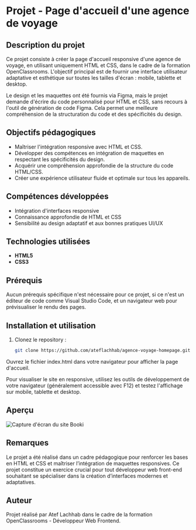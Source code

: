 # Projet - Page d'accueil d'une agence de voyage

## Description du projet
Ce projet consiste à créer la page d'accueil responsive d'une agence de voyage, en utilisant uniquement HTML et CSS, dans le cadre de la formation OpenClassrooms. L'objectif principal est de fournir une interface utilisateur adaptative et esthétique sur toutes les tailles d'écran : mobile, tablette et desktop.

Le design et les maquettes ont été fournis via Figma, mais le projet demande d'écrire du code personnalisé pour HTML et CSS, sans recours à l'outil de génération de code Figma. Cela permet une meilleure compréhension de la structuration du code et des spécificités du design.

## Objectifs pédagogiques
- Maîtriser l'intégration responsive avec HTML et CSS.
- Développer des compétences en intégration de maquettes en respectant les spécificités du design.
- Acquérir une compréhension approfondie de la structure du code HTML/CSS.
- Créer une expérience utilisateur fluide et optimale sur tous les appareils.

## Compétences développées
- Intégration d'interfaces responsive
- Connaissance approfondie de HTML et CSS
- Sensibilité au design adaptatif et aux bonnes pratiques UI/UX

## Technologies utilisées
- **HTML5**
- **CSS3**

## Prérequis
Aucun prérequis spécifique n'est nécessaire pour ce projet, si ce n'est un éditeur de code comme Visual Studio Code, et un navigateur web pour prévisualiser le rendu des pages.

## Installation et utilisation
1. Clonez le repository :
   ```bash
   git clone https://github.com/ateflachhab/agence-voyage-homepage.git
    ```
Ouvrez le fichier index.html dans votre navigateur pour afficher la page d'accueil.

Pour visualiser le site en responsive, utilisez les outils de développement de votre navigateur (généralement accessible avec F12) et testez l'affichage sur mobile, tablette et desktop.

## Aperçu
![Capture d'écran du site Booki](/screenshots/booki1.webp)


## Remarques
Le projet a été réalisé dans un cadre pédagogique pour renforcer les bases en HTML et CSS et maîtriser l’intégration de maquettes responsives. Ce projet constitue un exercice crucial pour tout développeur web front-end souhaitant se spécialiser dans la création d’interfaces modernes et adaptatives.

## Auteur
Projet réalisé par Atef Lachhab dans le cadre de la formation OpenClassrooms - Développeur Web Frontend.
